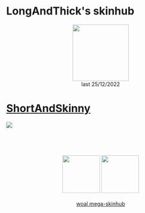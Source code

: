 # LongAndThick's skinhub
<p align="center">
<a href="https://osu.ppy.sh/users/18691953">
  <img src="https://a.ppy.sh/18691953"  
       width="150"
       height="150"></a>
<br>
last 25/12/2022
</p>

# [ShortAndSkinny](https://github.com/rudjx3/skins/raw/main/longandthick/ShortAndSkinny.osk)
[![](https://osu.ppy.sh/ss/18333992/e229)](https://github.com/rudjx3/skins/raw/main/longandthick/ShortAndSkinny.osk)

#
<p align="center">
  <br></br>
  <a href="https://www.twitch.tv/vsSleepii">
  <img src="https://i.imgur.com/HM030lk.png" 
       width="100" 
       height="100"></a>
  <a href="https://www.youtube.com/@vssleepii5120/videos">
  <img src="https://i.imgur.com/YWbDUUy.png"  
       width="100" 
       height="100"></a>
  <br></br>
  <a href="README.md">woal mega-skinhub</a>
 </p>
